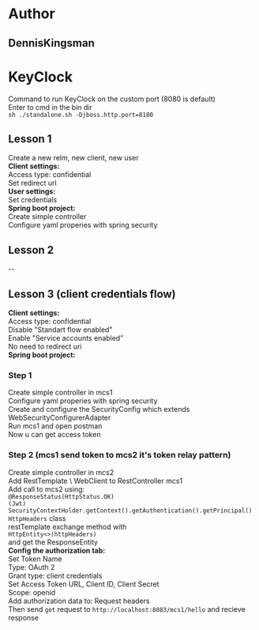 # Author
## DennisKingsman
# KeyClock
Command to run KeyClock on the custom port (8080 is default)  
Enter to cmd in the bin dir  
`sh ./standalone.sh -Djboss.http.port=8180`  
## Lesson 1
Create a new relm, new client, new user  
**Client settings:**  
Access type: confidential  
Set redirect url  
**User settings:**  
Set credentials  
**Spring boot project:**  
Create simple controller  
Configure yaml properies with spring security  
## Lesson 2
--
## Lesson 3 (client credentials flow)
**Client settings:**  
Access type: confidential  
Disable "Standart flow enabled"  
Enable "Service accounts enabled"  
No need to redirect uri  
**Spring boot project:**  
### Step 1
Create simple controller in mcs1  
Configure yaml properies with spring security  
Create and configure the SecurityConfig which extends WebSecurityConfigurerAdapter  
Run mcs1 and open postman  
Now u can get access token  
### Step 2 (mcs1 send token to mcs2 it's token relay pattern)
Create simple controller in mcs2  
Add RestTemplate \ WebClient to RestController mcs1  
Add call to mcs2 using:  
`@ResponseStatus(HttpStatus.OK)`  
`(Jwt) SecurityContextHolder.getContext().getAuthentication().getPrincipal()`  
`HttpHeaders` class  
restTemplate exchange method with  
`HttpEntity<>(httpHeaders)`  
and get the ResponseEntity  
**Config the authorization tab:**  
Set Token Name  
Type: OAuth 2  
Grant type: client credentials  
Set Access Token URL, Client ID, Client Secret  
Scope: openid  
Add authorization data to: Request headers  
Then send `get` request to `http://localhost:8083/mcs1/hello` and recieve response  

